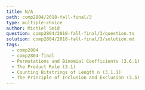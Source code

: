 ```yaml
---
title: N/A
path: comp2804/2018-fall-final/3
type: multiple-choice
author: Michiel Smid
question: comp2804/2018-fall-final/3/question.ts
solution: comp2804/2018-fall-final/3/solution.md
tags:
  - comp2804
  - comp2804-final
  - Permutations and Binomial Coefficients (3.6.1)
  - The Product Rule (3.1)
  - Counting Bitstrings of Length n (3.1.1)
  - The Principle of Inclusion and Exclusion (3.5)
---
```

